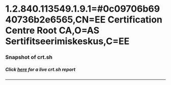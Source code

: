 # 1.2.840.113549.1.9.1=#0c09706b6940736b2e6565,CN=EE Certification Centre Root CA,O=AS Sertifitseerimiskeskus,C=EE
### Snapshot of crt.sh
##### Click [here](https://crt.sh/?serial=2AECC73C92DD2B984D809468DD1E3B02) for a live crt.sh report

---
